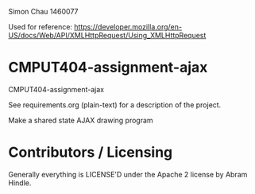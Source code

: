 Simon Chau 
1460077

Used for reference: 
https://developer.mozilla.org/en-US/docs/Web/API/XMLHttpRequest/Using_XMLHttpRequest


CMPUT404-assignment-ajax
==============================

CMPUT404-assignment-ajax

See requirements.org (plain-text) for a description of the project.

Make a shared state AJAX drawing program

Contributors / Licensing
========================

Generally everything is LICENSE'D under the Apache 2 license by Abram Hindle.


